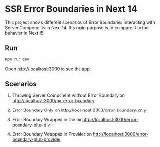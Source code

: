# SSR Error Boundaries in Next 14

This project shows different scenarios of Error Boundaries interacting with Server Components in Next 14. It's main purpose is to compare it to the behavior in Next 15.

## Run

```bash
npm run dev
```

Open [http://localhost:3000](http://localhost:3000) to see the app.

## Scenarios

1. Throwing Server Component without Error Boundary on [http://localhost:3000/no-error-boundary](http://localhost:3000/no-error-boundary)

2. Error Boundary Only on [http://localhost:3000/error-boundary-only](http://localhost:3000/error-boundary-only)

3. Error Boundary Wrapped in Div on [http://localhost:3000/error-boundary-plus-div](http://localhost:3000/error-boundary-plus-div)

4. Error Boundary Wrapped in Provider on [http://localhost:3000/error-boundary-plus-provider](http://localhost:3000/error-boundary-plus-provider)
